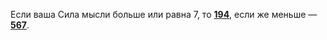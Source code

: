 Если ваша Сила мысли больше или равна 7, то [**194**](#n_194), если же меньше — [**567**](#n_567).

